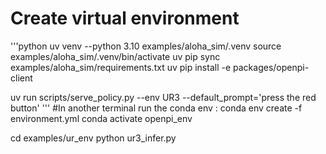 # Create virtual environment
'''python
uv venv --python 3.10 examples/aloha_sim/.venv
source examples/aloha_sim/.venv/bin/activate
uv pip sync examples/aloha_sim/requirements.txt
uv pip install -e packages/openpi-client

uv run scripts/serve_policy.py --env UR3 --default_prompt='press the red button'
'''
#In another terminal run the conda env : 
conda env create -f environment.yml
conda activate openpi_env

cd examples/ur_env
python ur3_infer.py
